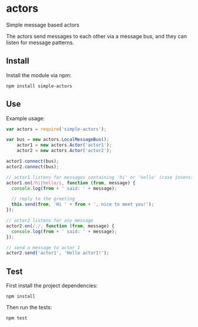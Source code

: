 # actors

Simple message based actors

The actors send messages to each other via a message bus, and they can listen
for message patterns.


## Install

Install the module via npm:

    npm install simple-actors


## Use

Example usage:

```js
var actors = require('simple-actors');

var bus = new actors.LocalMessageBus();
    actor1 = new actors.Actor('actor1');
    actor2 = new actors.Actor('actor2');

actor1.connect(bus);
actor2.connect(bus);

// actor1 listens for messages containing 'hi' or 'hello' (case insensitive)
actor1.on(/hi|hello/i, function (from, message) {
  console.log(from + ' said: ' + message);

  // reply to the greeting
  this.send(from, 'Hi ' + from + ', nice to meet you!');
});

// actor2 listens for any message
actor2.on(/./, function (from, message) {
  console.log(from + ' said: ' + message);
});

// send a message to actor 1
actor2.send('actor1', 'Hello actor1!');
```

## Test

First install the project dependencies:

    npm install

Then run the tests:

    npm test
